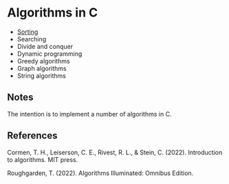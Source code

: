 # Algorithms in C

* [Sorting](https://github.com/pl3onasm/Algorithms-and-data-structures/tree/main/algorithms/sorting)
* Searching
* Divide and conquer
* Dynamic programming
* Greedy algorithms
* Graph algorithms
* String algorithms

## Notes

The intention is to implement a number of algorithms in C.  

## References

Cormen, T. H., Leiserson, C. E., Rivest, R. L., & Stein, C. (2022). Introduction to algorithms. MIT press.

Roughgarden, T. (2022). Algorithms Illuminated: Omnibus Edition.
